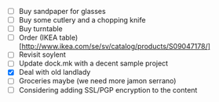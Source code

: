  - [ ] Buy sandpaper for glasses
 - [ ] Buy some cutlery and a chopping knife
 - [ ] Buy turntable
 - [ ] Order (IKEA table)[http://www.ikea.com/se/sv/catalog/products/S09047178/]
 - [ ] Revisit soylent
 - [ ] Update dock.mk with a decent sample project
 - [X] Deal with old landlady
 - [ ] Groceries maybe (we need more jamon serrano)
 - [ ] Considering adding SSL/PGP encryption to the content
